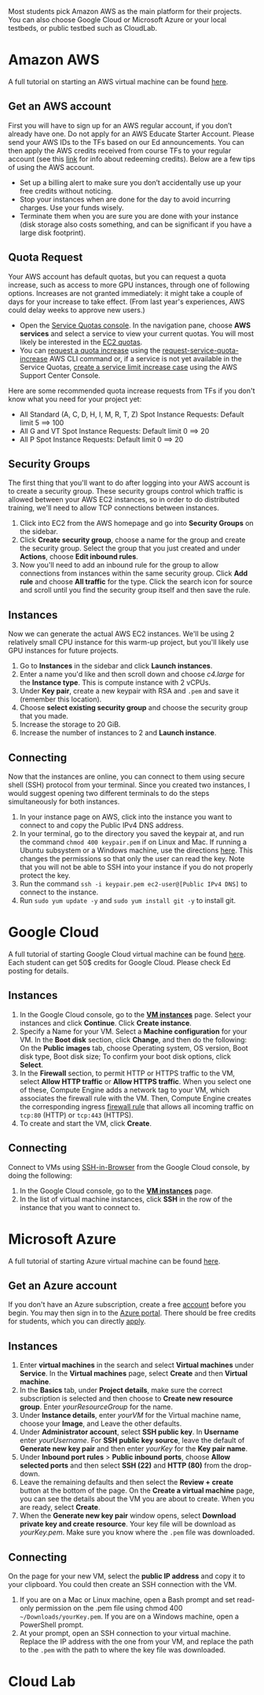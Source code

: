 Most students pick Amazon AWS as the main platform for their projects. You can also choose Google Cloud or Microsoft Azure or your local testbeds, or public testbed such as CloudLab.

# Amazon AWS
A full tutorial on starting an AWS virtual machine can be found [here](https://docs.aws.amazon.com/AWSEC2/latest/UserGuide/EC2_GetStarted.html).

## Get an AWS account
First you will have to sign up for an AWS regular account, if you don’t already have one. Do not apply for an AWS Educate Starter Account. 
Please send your AWS IDs to the TFs based on our Ed announcements. You can then apply the AWS credits received from course TFs to your regular account (see this [link](https://aws.amazon.com/awscredits/) for info about redeeming credits). Below are a few tips of using the AWS account.
- Set up a billing alert to make sure you don’t accidentally use up your free credits without noticing.
- Stop your instances when are done for the day to avoid incurring charges. Use your funds wisely.
- Terminate them when you are sure you are done with your instance (disk storage also costs something, and can be significant if you have a large disk footprint).

## Quota Request
Your AWS account has default quotas, but you can request a quota increase, such as access to more GPU instances, through one of following options. Increases are not granted immediately: it might take a couple of days for your increase to take effect. (From last year's experiences, AWS could delay weeks to approve new users.)

- Open the [Service Quotas console](https://console.aws.amazon.com/servicequotas/home). In the navigation pane, choose **AWS services** and select a service to view your current quotas. You will most likely be interested in the [EC2 quotas](https://console.aws.amazon.com/servicequotas/home/services/ec2/quotas).
- You can [request a quota increase](https://docs.aws.amazon.com/servicequotas/latest/userguide/request-quota-increase.html) using the [request-service-quota-increase](https://awscli.amazonaws.com/v2/documentation/api/latest/reference/service-quotas/request-service-quota-increase.html) AWS CLI command or, if a service is not yet available in the Service Quotas, [create a service limit increase case](https://support.console.aws.amazon.com/support/home#/case/create?issueType=service-limit-increase) using the AWS Support Center Console.

Here are some recommended quota increase requests from TFs if you don't know what you need for your project yet:
- All Standard (A, C, D, H, I, M, R, T, Z) Spot Instance Requests: Default limit 5 ==> 100
- All G and VT Spot Instance Requests: Default limit 0 ==> 20
- All P Spot Instance Requests: Default limit 0 ==> 20

## Security Groups
The first thing that you'll want to do after logging into your AWS account is to create a security group. These security groups control which traffic is allowed between your AWS EC2 instances, so in order to do distributed training, we'll need to allow TCP connections between instances.
1. Click into EC2 from the AWS homepage and go into **Security Groups** on the sidebar.
2. Click **Create security group**, choose a name for the group and create the security group. Select the group that you just created and under **Actions**, choose **Edit inbound rules**.
3. Now you'll need to add an inbound rule for the group to allow connections from instances within the same security group. Click **Add rule** and choose **All traffic** for the type. Click the search icon for source and scroll until you find the security group itself and then save the rule. 

## Instances
Now we can generate the actual AWS EC2 instances. We'll be using 2 relatively small CPU instance for this warm-up project, but you'll likely use GPU instances for future projects.
1. Go to **Instances** in the sidebar and click **Launch instances**.
2. Enter a name you'd like and then scroll down and choose *c4.large* for the **Instance type**. This is compute instance with 2 vCPUs.
3. Under **Key pair**, create a new keypair with RSA and `.pem` and save it (remember this location).
4. Choose **select existing security group** and choose the security group that you made.
5. Increase the storage to 20 GiB.
6. Increase the number of instances to 2 and **Launch instance**.

## Connecting
Now that the instances are online, you can connect to them using secure shell (SSH) protocol from your terminal. Since you created two instances, I would suggest opening two different terminals to do the steps simultaneously for both instances.
1. In your instance page on AWS, click into the instance you want to connect to and copy the Public IPv4 DNS address. 
2. In your terminal, go to the directory you saved the keypair at, and run the command `chmod 400 keypair.pem` if on Linux and Mac. If running a Ubuntu subsystem or a Windows machine, use the directions [here](https://narmadanannaka.com/how-to-run-the-chmod400-command-on-windows). This changes the permissions so that only the user can read the key. Note that you will not be able to SSH into your instance if you do not properly protect the key.
3. Run the command `ssh -i keypair.pem ec2-user@[Public IPv4 DNS]` to connect to the instance.
4. Run `sudo yum update -y` and `sudo yum install git -y` to install git.

# Google Cloud
A full tutorial of starting Google Cloud virtual machine can be found [here](https://cloud.google.com/compute/docs/instances/create-start-instance). Each student can get 50$ credits for Google Cloud. Please check Ed posting for details.

## Instances
1. In the Google Cloud console, go to the [**VM instances**](https://console.cloud.google.com/compute/instances) page. Select your instances and click **Continue**. Click **Create instance**.
2. Specify a Name for your VM. Select a **Machine configuration** for your VM. In the **Boot disk** section, click **Change**, and then do the following: On the **Public images** tab, choose Operating system, OS version, Boot disk type, Boot disk size; To confirm your boot disk options, click **Select**.
3. In the **Firewall** section, to permit HTTP or HTTPS traffic to the VM, select **Allow HTTP traffic** or **Allow HTTPS traffic**. When you select one of these, Compute Engine adds a network tag to your VM, which associates the firewall rule with the VM. Then, Compute Engine creates the corresponding ingress [firewall rule](https://cloud.google.com/vpc/docs/firewalls) that allows all incoming traffic on `tcp:80` (HTTP) or `tcp:443` (HTTPS).
4. To create and start the VM, click **Create**.

## Connecting
Connect to VMs using [SSH-in-Browser](https://cloud.google.com/compute/docs/ssh-in-browser) from the Google Cloud console, by doing the following:
1. In the Google Cloud console, go to the [**VM instances**](https://console.cloud.google.com/compute/instances) page.
2. In the list of virtual machine instances, click **SSH** in the row of the instance that you want to connect to.

# Microsoft Azure
A full tutorial of starting Azure virtual machine can be found [here](https://learn.microsoft.com/en-us/azure/virtual-machines/linux/quick-create-portal?tabs=ubuntu).

## Get an Azure account
If you don't have an Azure subscription, create a free [account](https://azure.microsoft.com/free/?WT.mc_id=A261C142F) before you begin. You may then sign in to the [Azure portal](https://portal.azure.com/). There should be free credits for students, which you can directly [apply](https://azure.microsoft.com/en-us/free/students/).  

## Instances
1. Enter **virtual machines** in the search and select **Virtual machines** under **Service**. In the **Virtual machines** page, select **Create** and then **Virtual machine**.
2. In the **Basics** tab, under **Project details**, make sure the correct subscription is selected and then choose to **Create new resource group**. Enter *yourResourceGroup* for the name.
3. Under **Instance details**, enter *yourVM* for the Virtual machine name, choose your **Image**, and Leave the other defaults. 
4. Under **Administrator account**, select **SSH public key**. In **Username** enter *yourUsername*. For **SSH public key source**, leave the default of **Generate new key pair** and then enter *yourKey* for the **Key pair name**.
5. Under **Inbound port rules** > **Public inbound ports**, choose **Allow selected ports** and then select **SSH (22)** and **HTTP (80)** from the drop-down.
6. Leave the remaining defaults and then select the **Review + create** button at the bottom of the page. On the **Create a virtual machine** page, you can see the details about the VM you are about to create. When you are ready, select **Create**.
7. When the **Generate new key pair** window opens, select **Download private key and create resource**. Your key file will be download as *yourKey.pem*. Make sure you know where the `.pem` file was downloaded.

## Connecting
On the page for your new VM, select the **public IP address** and copy it to your clipboard. You could then create an SSH connection with the VM.
1. If you are on a Mac or Linux machine, open a Bash prompt and set read-only permission on the .pem file using chmod 400 `~/Downloads/yourKey.pem`. If you are on a Windows machine, open a PowerShell prompt.
2. At your prompt, open an SSH connection to your virtual machine. Replace the IP address with the one from your VM, and replace the path to the `.pem` with the path to where the key file was downloaded.

# Cloud Lab
